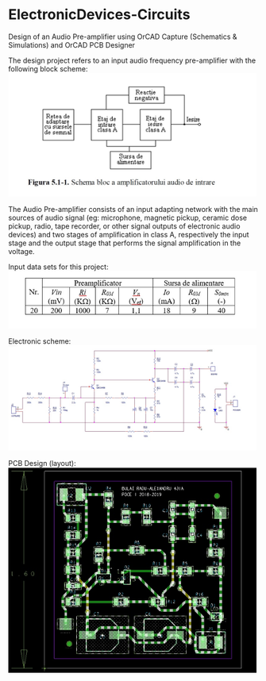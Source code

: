 # ElectronicDevices-Circuits
Design of an Audio Pre-amplifier using OrCAD Capture (Schematics &amp; Simulations) and OrCAD PCB Designer

The design project refers to an input audio frequency pre-amplifier with the following block scheme: 
<img src="schema_bloc.jpg" width="500">

The Audio Pre-amplifier consists of an input adapting network with the main sources of audio signal (eg: microphone, magnetic pickup, ceramic dose pickup, radio, tape recorder, or other signal outputs of electronic audio devices) and two stages of amplification in class A, respectively the input stage and the output stage that performs the signal amplification in the voltage.

Input data sets for this project:
<img src="DataSet.jpg" width="500">

Electronic scheme:
<img src="Schematics/Schema.jpg" width="500">

PCB Design (layout):
<img src="Layout/Layout.jpg" width="500">
